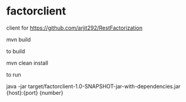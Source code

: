 factorclient
============

client for https://github.com/arjit292/RestFactorization

mvn build 

to build 

mvn clean install 

to run 

java -jar target/factorclient-1.0-SNAPSHOT-jar-with-dependencies.jar {host}:{port} {number}
